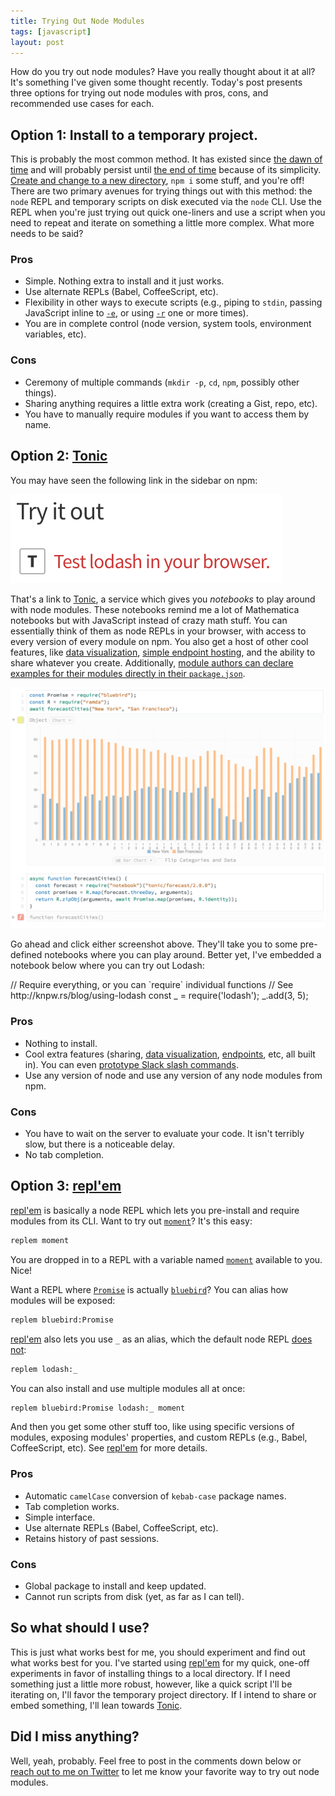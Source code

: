 ```yaml
---
title: Trying Out Node Modules
tags: [javascript]
layout: post
---
```


How do you try out node modules? Have you really thought about it at all? It's
something I've given some thought recently. Today's post presents three options
for trying out node modules with pros, cons, and recommended use cases for each.

## Option 1: Install to a temporary project.

This is probably the most common method. It has existed since [the dawn of
time][unix] and will probably persist until [the end of time][2038] because of
its simplicity. [Create and change to a new directory][mkcd], `npm i` some
stuff, and you're off! There are two primary avenues for trying things out with
this method: the `node` REPL and temporary scripts on disk executed via the
`node` CLI. Use the REPL when you're just trying out quick one-liners and use a
script when you need to repeat and iterate on something a little more complex.
What more needs to be said?

### Pros

* Simple. Nothing extra to install and it just works.
* Use alternate REPLs (Babel, CoffeeScript, etc).
* Flexibility in other ways to execute scripts (e.g., piping to `stdin`, passing
  JavaScript inline to [`-e`], or using [`-r`] one or more times).
* You are in complete control (node version, system tools, environment variables, etc).

### Cons

* Ceremony of multiple commands (`mkdir -p`, `cd`, `npm`, possibly other
  things).
* Sharing anything requires a little extra work (creating a Gist, repo, etc).
* You have to manually require modules if you want to access them by name.

## Option 2: [Tonic]

You may have seen the following link in the sidebar on npm:

[![Tonic](/assets/blog/tonic.png)][tonic-lodash]

That's a link to [Tonic], a service which gives you *notebooks* to play around
with node modules. These notebooks remind me a lot of Mathematica notebooks but
with JavaScript instead of crazy math stuff. You can essentially think of them
as node REPLs in your browser, with access to every version of every module on
npm. You also get a host of other cool features, like [data
visualization][tonic-data], [simple endpoint hosting][tonic-endpoint], and the
ability to share whatever you create. Additionally, [module authors can declare
examples for their modules directly in their `package.json`][tonic-example].

[![Tonic Data Visualization](/assets/blog/tonic-data.png)][tonic-data]

Go ahead and click either screenshot above. They'll take you to some pre-defined
notebooks where you can play around. Better yet, I've embedded a notebook below
where you can try out Lodash:

<div id="tonic-lodash">
  // Require everything, or you can `require` individual functions
  // See http://knpw.rs/blog/using-lodash
  const _ = require('lodash');
  _.add(3, 5);
</div>

### Pros

* Nothing to install.
* Cool extra features (sharing, [data visualization][tonic-data],
  [endpoints][tonic-endpoint], etc, all built in). You can even [prototype Slack
  slash commands][tonic-slack].
* Use any version of node and use any version of any node modules from npm.

### Cons

* You have to wait on the server to evaluate your code. It isn't terribly slow,
  but there is a noticeable delay.
* No tab completion.
  
## Option 3: [repl'em]

[repl'em] is basically a node REPL which lets you pre-install and require
modules from its CLI. Want to try out [`moment`]? It's this easy:

~~~sh
replem moment
~~~

You are dropped in to a REPL with a variable named [`moment`] available to you.
Nice!

Want a REPL where [`Promise`] is actually [`bluebird`]? You can alias how
modules will be exposed:

~~~sh
replem bluebird:Promise
~~~

[repl'em] also lets you use `_` as an alias, which the default node REPL [does
not][node_]:

~~~sh
replem lodash:_
~~~

You can also install and use multiple modules all at once:

~~~sh
replem bluebird:Promise lodash:_ moment
~~~

And then you get some other stuff too, like using specific versions of modules,
exposing modules' properties, and custom REPLs (e.g., Babel, CoffeeScript, etc).
See [repl'em] for more details.

### Pros

* Automatic `camelCase` conversion of `kebab-case` package names.
* Tab completion works.
* Simple interface.
* Use alternate REPLs (Babel, CoffeeScript, etc).
* Retains history of past sessions.

### Cons

* Global package to install and keep updated.
* Cannot run scripts from disk (yet, as far as I can tell).

## So what should I use?

This is just what works best for me, you should experiment and find out what
works best for you. I've started using [repl'em] for my quick, one-off
experiments in favor of installing things to a local directory. If I need
something just a little more robust, however, like a quick script I'll be
iterating on, I'll favor the temporary project directory. If I intend to share
or embed something, I'll lean towards [Tonic].

## Did I miss anything?

Well, yeah, probably. Feel free to post in the comments down below or [reach out
to me on Twitter][twitter] to let me know your favorite way to try out node
modules.

<script async src="https://embed.tonicdev.com" data-element-id="tonic-lodash"></script>

[2038]: https://en.wikipedia.org/wiki/Year_2038_problem "Year 2038 Problem"
[mkcd]: https://github.com/knpwrs/dotfiles/blob/d37bcbd3abdbc490c7597d68ae88c047c92e16f2/lib/aliases.zsh#L30-L32 "mkcd"
[unix]: https://en.wikipedia.org/wiki/Unix_time "Unix Time"
[twitter]: https://twitter.com/knpwrs "@knpwrs"
[tonic]: https://tonicdev.com "Tonic"
[tonic-lodash]: https://tonicdev.com/npm/lodash "Try Lodash on Tonic"
[tonic-example]: https://tonicdev.uservoice.com/knowledgebase/articles/765846-how-do-i-customize-the-example-for-my-npm-package "How do I customize the example for my npm package?"
[tonic-endpoint]: https://tonicdev.com/docs/endpoint "Tonic Endpoint"
[tonic-data]: https://tonicdev.com/tonic/city-forecast "Tonic Data Visualization"
[tonic-slack]: https://tonicdev.com/matt/slack-slash-commands/1.0.0 "Tonic Slack Slash Commands"
[repl'em]: https://github.com/raine/replem "repl'em"
[node_]: https://nodejs.org/api/repl.html#repl_repl_features "Node REPL Features"
[`-e`]: https://nodejs.org/api/cli.html#cli_e_eval_script "Evaluate argument as JavaScript."
[`-r`]: https://nodejs.org/api/cli.html#cli_r_require_module "Require argument as module."
[`moment`]: http://momentjs.com/ "Moment.js: Parse, validate, manipulate, and display dates in JavaScript."
[`Promise`]: https://developer.mozilla.org/en-US/docs/Web/JavaScript/Reference/Global_Objects/Promise "MDN: Promise"
[`bluebird`]: http://bluebirdjs.com/docs/getting-started.html "A full-featured promises library with unmatched performance."
